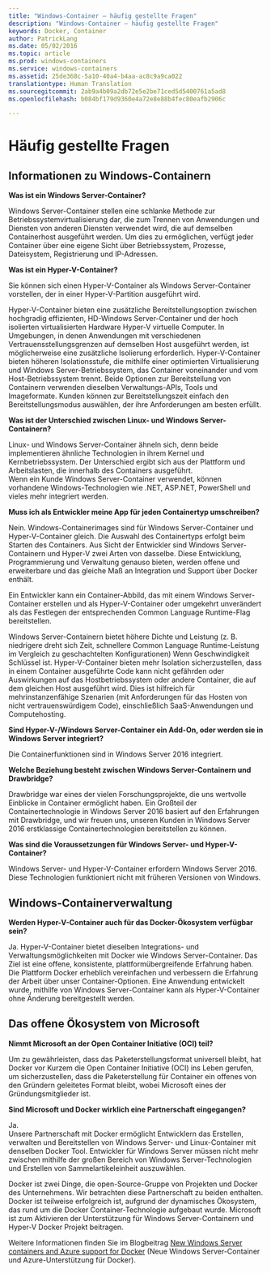 ```yaml
---
title: "Windows-Container – häufig gestellte Fragen"
description: "Windows-Container – häufig gestellte Fragen"
keywords: Docker, Container
author: PatrickLang
ms.date: 05/02/2016
ms.topic: article
ms.prod: windows-containers
ms.service: windows-containers
ms.assetid: 25de368c-5a10-40a4-b4aa-ac8c9a9ca022
translationtype: Human Translation
ms.sourcegitcommit: 2ab9a4b09a2db72e5e2be71ced5d5400761a5ad8
ms.openlocfilehash: b084bf179d9360e4a72e8e88b4fec80eafb2906c

---
```


# Häufig gestellte Fragen

## Informationen zu Windows-Containern

**Was ist ein Windows Server-Container?**

Windows Server-Container stellen eine schlanke Methode zur Betriebssystemvirtualisierung dar, die zum Trennen von Anwendungen und Diensten von anderen Diensten verwendet wird, die auf demselben Containerhost ausgeführt werden. Um dies zu ermöglichen, verfügt jeder Container über eine eigene Sicht über Betriebssystem, Prozesse, Dateisystem, Registrierung und IP-Adressen.  

**Was ist ein Hyper-V-Container?**

Sie können sich einen Hyper-V-Container als Windows Server-Container vorstellen, der in einer Hyper-V-Partition ausgeführt wird.

Hyper-V-Container bieten eine zusätzliche Bereitstellungsoption zwischen hochgradig effizienten, HD-Windows Server-Container und der hoch isolierten virtualisierten Hardware Hyper-V virtuelle Computer. In Umgebungen, in denen Anwendungen mit verschiedenen Vertrauensstellungsgrenzen auf demselben Host ausgeführt werden, ist möglicherweise eine zusätzliche Isolierung erforderlich. Hyper-V-Container bieten höheren Isolationsstufe, die mithilfe einer optimierten Virtualisierung und Windows Server-Betriebssystem, das Container voneinander und vom Host-Betriebssystem trennt. Beide Optionen zur Bereitstellung von Containern verwenden dieselben Verwaltungs-APIs, Tools und Imageformate. Kunden können zur Bereitstellungszeit einfach den Bereitstellungsmodus auswählen, der ihre Anforderungen am besten erfüllt.

**Was ist der Unterschied zwischen Linux- und Windows Server-Containern?**

Linux- und Windows Server-Container ähneln sich, denn beide implementieren ähnliche Technologien in ihrem Kernel und Kernbetriebssystem. Der Unterschied ergibt sich aus der Plattform und Arbeitslasten, die innerhalb des Containers ausgeführt.  
Wenn ein Kunde Windows Server-Container verwendet, können vorhandene Windows-Technologien wie .NET, ASP.NET, PowerShell und vieles mehr integriert werden.

**Muss ich als Entwickler meine App für jeden Containertyp umschreiben?**

Nein. Windows-Containerimages sind für Windows Server-Container und Hyper-V-Container gleich. Die Auswahl des Containertyps erfolgt beim Starten des Containers. Aus Sicht der Entwickler sind Windows Server-Containern und Hyper-V zwei Arten von dasselbe. Diese Entwicklung, Programmierung und Verwaltung genauso bieten, werden offene und erweiterbare und das gleiche Maß an Integration und Support über Docker enthält.

Ein Entwickler kann ein Container-Abbild, das mit einem Windows Server-Container erstellen und als Hyper-V-Container oder umgekehrt unverändert als das Festlegen der entsprechenden Common Language Runtime-Flag bereitstellen.

Windows Server-Containern bietet höhere Dichte und Leistung (z. B. niedrigere dreht sich Zeit, schnellere Common Language Runtime-Leistung im Vergleich zu geschachtelten Konfigurationen) Wenn Geschwindigkeit Schlüssel ist. Hyper-V-Container bieten mehr Isolation sicherzustellen, dass in einem Container ausgeführte Code kann nicht gefährden oder Auswirkungen auf das Hostbetriebssystem oder andere Container, die auf dem gleichen Host ausgeführt wird. Dies ist hilfreich für mehrinstanzenfähige Szenarien (mit Anforderungen für das Hosten von nicht vertrauenswürdigem Code), einschließlich SaaS-Anwendungen und Computehosting.

**Sind Hyper-V-/Windows Server-Container ein Add-On, oder werden sie in Windows Server integriert?**

Die Containerfunktionen sind in Windows Server 2016 integriert.  

**Welche Beziehung besteht zwischen Windows Server-Containern und Drawbridge?**

Drawbridge war eines der vielen Forschungsprojekte, die uns wertvolle Einblicke in Container ermöglicht haben.  Ein Großteil der Containertechnologie in Windows Server 2016 basiert auf den Erfahrungen mit Drawbridge, und wir freuen uns, unseren Kunden in Windows Server 2016 erstklassige Containertechnologien bereitstellen zu können.

**Was sind die Voraussetzungen für Windows Server- und Hyper-V-Container?**

Windows Server- und Hyper-V-Container erfordern Windows Server 2016. Diese Technologien funktioniert nicht mit früheren Versionen von Windows.


## Windows-Containerverwaltung

**Werden Hyper-V-Container auch für das Docker-Ökosystem verfügbar sein?**

Ja. Hyper-V-Container bietet dieselben Integrations- und Verwaltungsmöglichkeiten mit Docker wie Windows Server-Container.  Das Ziel ist eine offene, konsistente, plattformübergreifende Erfahrung haben.  
Die Plattform Docker erheblich vereinfachen und verbessern die Erfahrung der Arbeit über unser Container-Optionen. Eine Anwendung entwickelt wurde, mithilfe von Windows Server-Container kann als Hyper-V-Container ohne Änderung bereitgestellt werden.


## Das offene Ökosystem von Microsoft

**Nimmt Microsoft an der Open Container Initiative (OCI) teil?**

Um zu gewährleisten, dass das Paketerstellungsformat universell bleibt, hat Docker vor Kurzem die Open Container Initiative (OCI) ins Leben gerufen, um sicherzustellen, dass die Paketerstellung für Container ein offenes von den Gründern geleitetes Format bleibt, wobei Microsoft eines der Gründungsmitglieder ist.

**Sind Microsoft und Docker wirklich eine Partnerschaft eingegangen?**

Ja.  
Unsere Partnerschaft mit Docker ermöglicht Entwicklern das Erstellen, verwalten und Bereitstellen von Windows Server- und Linux-Container mit denselben Docker Tool. Entwickler für Windows Server müssen nicht mehr zwischen mithilfe der großen Bereich von Windows Server-Technologien und Erstellen von Sammelartikeleinheit auszuwählen.  

Docker ist zwei Dinge, die open-Source-Gruppe von Projekten und Docker des Unternehmens. Wir betrachten diese Partnerschaft zu beiden enthalten. Docker ist teilweise erfolgreich ist, aufgrund der dynamisches Ökosystem, das rund um die Docker Container-Technologie aufgebaut wurde. Microsoft ist zum Aktivieren der Unterstützung für Windows Server-Containern und Hyper-V Docker Projekt beitragen.  

Weitere Informationen finden Sie im Blogbeitrag [New Windows Server containers and Azure support for Docker](http://azure.microsoft.com/blog/2014/10/15/new-windows-server-containers-and-azure-support-for-docker/?WT.mc_id=Blog_ServerCloud_Announce_TTD) (Neue Windows Server-Container und Azure-Unterstützung für Docker).



<!--HONumber=Nov16_HO1-->



